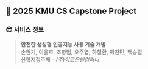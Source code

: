 ## 🚀 2025 KMU CS Capstone Project
### 😎 서비스 정보
> **안전한 생성형 인공지능 사용 기술 개발**   
> 손현기, 이윤호, 조항범, 오주엽, 하철환, 박찬민, 백승렬   
> 산학지정주제 - *(주)이로운앤컴퍼니*